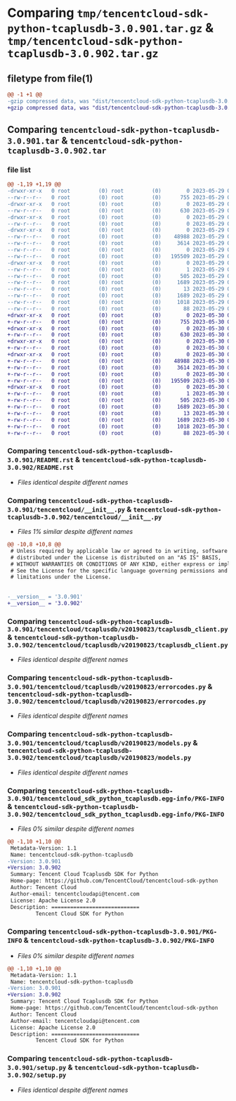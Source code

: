 # Comparing `tmp/tencentcloud-sdk-python-tcaplusdb-3.0.901.tar.gz` & `tmp/tencentcloud-sdk-python-tcaplusdb-3.0.902.tar.gz`

## filetype from file(1)

```diff
@@ -1 +1 @@
-gzip compressed data, was "dist/tencentcloud-sdk-python-tcaplusdb-3.0.901.tar", last modified: Mon May 29 02:37:00 2023, max compression
+gzip compressed data, was "dist/tencentcloud-sdk-python-tcaplusdb-3.0.902.tar", last modified: Tue May 30 00:32:46 2023, max compression
```

## Comparing `tencentcloud-sdk-python-tcaplusdb-3.0.901.tar` & `tencentcloud-sdk-python-tcaplusdb-3.0.902.tar`

### file list

```diff
@@ -1,19 +1,19 @@
-drwxr-xr-x   0 root         (0) root         (0)        0 2023-05-29 02:37:00.000000 tencentcloud-sdk-python-tcaplusdb-3.0.901/
--rw-r--r--   0 root         (0) root         (0)      755 2023-05-29 02:37:00.000000 tencentcloud-sdk-python-tcaplusdb-3.0.901/README.rst
-drwxr-xr-x   0 root         (0) root         (0)        0 2023-05-29 02:37:00.000000 tencentcloud-sdk-python-tcaplusdb-3.0.901/tencentcloud/
--rw-r--r--   0 root         (0) root         (0)      630 2023-05-29 02:37:00.000000 tencentcloud-sdk-python-tcaplusdb-3.0.901/tencentcloud/__init__.py
-drwxr-xr-x   0 root         (0) root         (0)        0 2023-05-29 02:37:00.000000 tencentcloud-sdk-python-tcaplusdb-3.0.901/tencentcloud/tcaplusdb/
--rw-r--r--   0 root         (0) root         (0)        0 2023-05-29 02:37:00.000000 tencentcloud-sdk-python-tcaplusdb-3.0.901/tencentcloud/tcaplusdb/__init__.py
-drwxr-xr-x   0 root         (0) root         (0)        0 2023-05-29 02:37:00.000000 tencentcloud-sdk-python-tcaplusdb-3.0.901/tencentcloud/tcaplusdb/v20190823/
--rw-r--r--   0 root         (0) root         (0)    48988 2023-05-29 02:37:00.000000 tencentcloud-sdk-python-tcaplusdb-3.0.901/tencentcloud/tcaplusdb/v20190823/tcaplusdb_client.py
--rw-r--r--   0 root         (0) root         (0)     3614 2023-05-29 02:37:00.000000 tencentcloud-sdk-python-tcaplusdb-3.0.901/tencentcloud/tcaplusdb/v20190823/errorcodes.py
--rw-r--r--   0 root         (0) root         (0)        0 2023-05-29 02:37:00.000000 tencentcloud-sdk-python-tcaplusdb-3.0.901/tencentcloud/tcaplusdb/v20190823/__init__.py
--rw-r--r--   0 root         (0) root         (0)   195509 2023-05-29 02:37:00.000000 tencentcloud-sdk-python-tcaplusdb-3.0.901/tencentcloud/tcaplusdb/v20190823/models.py
-drwxr-xr-x   0 root         (0) root         (0)        0 2023-05-29 02:37:00.000000 tencentcloud-sdk-python-tcaplusdb-3.0.901/tencentcloud_sdk_python_tcaplusdb.egg-info/
--rw-r--r--   0 root         (0) root         (0)        1 2023-05-29 02:37:00.000000 tencentcloud-sdk-python-tcaplusdb-3.0.901/tencentcloud_sdk_python_tcaplusdb.egg-info/dependency_links.txt
--rw-r--r--   0 root         (0) root         (0)      505 2023-05-29 02:37:00.000000 tencentcloud-sdk-python-tcaplusdb-3.0.901/tencentcloud_sdk_python_tcaplusdb.egg-info/SOURCES.txt
--rw-r--r--   0 root         (0) root         (0)     1689 2023-05-29 02:37:00.000000 tencentcloud-sdk-python-tcaplusdb-3.0.901/tencentcloud_sdk_python_tcaplusdb.egg-info/PKG-INFO
--rw-r--r--   0 root         (0) root         (0)       13 2023-05-29 02:37:00.000000 tencentcloud-sdk-python-tcaplusdb-3.0.901/tencentcloud_sdk_python_tcaplusdb.egg-info/top_level.txt
--rw-r--r--   0 root         (0) root         (0)     1689 2023-05-29 02:37:00.000000 tencentcloud-sdk-python-tcaplusdb-3.0.901/PKG-INFO
--rw-r--r--   0 root         (0) root         (0)     1018 2023-05-29 02:37:00.000000 tencentcloud-sdk-python-tcaplusdb-3.0.901/setup.py
--rw-r--r--   0 root         (0) root         (0)       88 2023-05-29 02:37:00.000000 tencentcloud-sdk-python-tcaplusdb-3.0.901/setup.cfg
+drwxr-xr-x   0 root         (0) root         (0)        0 2023-05-30 00:32:46.000000 tencentcloud-sdk-python-tcaplusdb-3.0.902/
+-rw-r--r--   0 root         (0) root         (0)      755 2023-05-30 00:32:46.000000 tencentcloud-sdk-python-tcaplusdb-3.0.902/README.rst
+drwxr-xr-x   0 root         (0) root         (0)        0 2023-05-30 00:32:46.000000 tencentcloud-sdk-python-tcaplusdb-3.0.902/tencentcloud/
+-rw-r--r--   0 root         (0) root         (0)      630 2023-05-30 00:32:46.000000 tencentcloud-sdk-python-tcaplusdb-3.0.902/tencentcloud/__init__.py
+drwxr-xr-x   0 root         (0) root         (0)        0 2023-05-30 00:32:46.000000 tencentcloud-sdk-python-tcaplusdb-3.0.902/tencentcloud/tcaplusdb/
+-rw-r--r--   0 root         (0) root         (0)        0 2023-05-30 00:32:46.000000 tencentcloud-sdk-python-tcaplusdb-3.0.902/tencentcloud/tcaplusdb/__init__.py
+drwxr-xr-x   0 root         (0) root         (0)        0 2023-05-30 00:32:46.000000 tencentcloud-sdk-python-tcaplusdb-3.0.902/tencentcloud/tcaplusdb/v20190823/
+-rw-r--r--   0 root         (0) root         (0)    48988 2023-05-30 00:32:46.000000 tencentcloud-sdk-python-tcaplusdb-3.0.902/tencentcloud/tcaplusdb/v20190823/tcaplusdb_client.py
+-rw-r--r--   0 root         (0) root         (0)     3614 2023-05-30 00:32:46.000000 tencentcloud-sdk-python-tcaplusdb-3.0.902/tencentcloud/tcaplusdb/v20190823/errorcodes.py
+-rw-r--r--   0 root         (0) root         (0)        0 2023-05-30 00:32:46.000000 tencentcloud-sdk-python-tcaplusdb-3.0.902/tencentcloud/tcaplusdb/v20190823/__init__.py
+-rw-r--r--   0 root         (0) root         (0)   195509 2023-05-30 00:32:46.000000 tencentcloud-sdk-python-tcaplusdb-3.0.902/tencentcloud/tcaplusdb/v20190823/models.py
+drwxr-xr-x   0 root         (0) root         (0)        0 2023-05-30 00:32:46.000000 tencentcloud-sdk-python-tcaplusdb-3.0.902/tencentcloud_sdk_python_tcaplusdb.egg-info/
+-rw-r--r--   0 root         (0) root         (0)        1 2023-05-30 00:32:46.000000 tencentcloud-sdk-python-tcaplusdb-3.0.902/tencentcloud_sdk_python_tcaplusdb.egg-info/dependency_links.txt
+-rw-r--r--   0 root         (0) root         (0)      505 2023-05-30 00:32:46.000000 tencentcloud-sdk-python-tcaplusdb-3.0.902/tencentcloud_sdk_python_tcaplusdb.egg-info/SOURCES.txt
+-rw-r--r--   0 root         (0) root         (0)     1689 2023-05-30 00:32:46.000000 tencentcloud-sdk-python-tcaplusdb-3.0.902/tencentcloud_sdk_python_tcaplusdb.egg-info/PKG-INFO
+-rw-r--r--   0 root         (0) root         (0)       13 2023-05-30 00:32:46.000000 tencentcloud-sdk-python-tcaplusdb-3.0.902/tencentcloud_sdk_python_tcaplusdb.egg-info/top_level.txt
+-rw-r--r--   0 root         (0) root         (0)     1689 2023-05-30 00:32:46.000000 tencentcloud-sdk-python-tcaplusdb-3.0.902/PKG-INFO
+-rw-r--r--   0 root         (0) root         (0)     1018 2023-05-30 00:32:46.000000 tencentcloud-sdk-python-tcaplusdb-3.0.902/setup.py
+-rw-r--r--   0 root         (0) root         (0)       88 2023-05-30 00:32:46.000000 tencentcloud-sdk-python-tcaplusdb-3.0.902/setup.cfg
```

### Comparing `tencentcloud-sdk-python-tcaplusdb-3.0.901/README.rst` & `tencentcloud-sdk-python-tcaplusdb-3.0.902/README.rst`

 * *Files identical despite different names*

### Comparing `tencentcloud-sdk-python-tcaplusdb-3.0.901/tencentcloud/__init__.py` & `tencentcloud-sdk-python-tcaplusdb-3.0.902/tencentcloud/__init__.py`

 * *Files 1% similar despite different names*

```diff
@@ -10,8 +10,8 @@
 # Unless required by applicable law or agreed to in writing, software
 # distributed under the License is distributed on an "AS IS" BASIS,
 # WITHOUT WARRANTIES OR CONDITIONS OF ANY KIND, either express or implied.
 # See the License for the specific language governing permissions and
 # limitations under the License.
 
 
-__version__ = '3.0.901'
+__version__ = '3.0.902'
```

### Comparing `tencentcloud-sdk-python-tcaplusdb-3.0.901/tencentcloud/tcaplusdb/v20190823/tcaplusdb_client.py` & `tencentcloud-sdk-python-tcaplusdb-3.0.902/tencentcloud/tcaplusdb/v20190823/tcaplusdb_client.py`

 * *Files identical despite different names*

### Comparing `tencentcloud-sdk-python-tcaplusdb-3.0.901/tencentcloud/tcaplusdb/v20190823/errorcodes.py` & `tencentcloud-sdk-python-tcaplusdb-3.0.902/tencentcloud/tcaplusdb/v20190823/errorcodes.py`

 * *Files identical despite different names*

### Comparing `tencentcloud-sdk-python-tcaplusdb-3.0.901/tencentcloud/tcaplusdb/v20190823/models.py` & `tencentcloud-sdk-python-tcaplusdb-3.0.902/tencentcloud/tcaplusdb/v20190823/models.py`

 * *Files identical despite different names*

### Comparing `tencentcloud-sdk-python-tcaplusdb-3.0.901/tencentcloud_sdk_python_tcaplusdb.egg-info/PKG-INFO` & `tencentcloud-sdk-python-tcaplusdb-3.0.902/tencentcloud_sdk_python_tcaplusdb.egg-info/PKG-INFO`

 * *Files 0% similar despite different names*

```diff
@@ -1,10 +1,10 @@
 Metadata-Version: 1.1
 Name: tencentcloud-sdk-python-tcaplusdb
-Version: 3.0.901
+Version: 3.0.902
 Summary: Tencent Cloud Tcaplusdb SDK for Python
 Home-page: https://github.com/TencentCloud/tencentcloud-sdk-python
 Author: Tencent Cloud
 Author-email: tencentcloudapi@tencent.com
 License: Apache License 2.0
 Description: ============================
         Tencent Cloud SDK for Python
```

### Comparing `tencentcloud-sdk-python-tcaplusdb-3.0.901/PKG-INFO` & `tencentcloud-sdk-python-tcaplusdb-3.0.902/PKG-INFO`

 * *Files 0% similar despite different names*

```diff
@@ -1,10 +1,10 @@
 Metadata-Version: 1.1
 Name: tencentcloud-sdk-python-tcaplusdb
-Version: 3.0.901
+Version: 3.0.902
 Summary: Tencent Cloud Tcaplusdb SDK for Python
 Home-page: https://github.com/TencentCloud/tencentcloud-sdk-python
 Author: Tencent Cloud
 Author-email: tencentcloudapi@tencent.com
 License: Apache License 2.0
 Description: ============================
         Tencent Cloud SDK for Python
```

### Comparing `tencentcloud-sdk-python-tcaplusdb-3.0.901/setup.py` & `tencentcloud-sdk-python-tcaplusdb-3.0.902/setup.py`

 * *Files identical despite different names*

